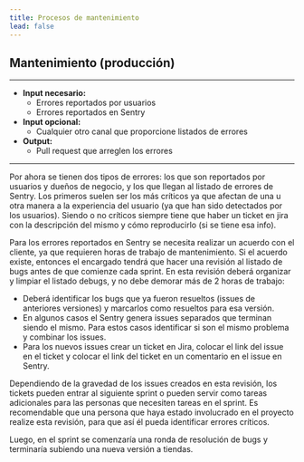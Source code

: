 ```yaml
---
title: Procesos de mantenimiento
lead: false
---
```


## Mantenimiento (producción)

---

- **Input necesario:**
    - Errores reportados por usuarios
    - Errores reportados en Sentry
- **Input opcional:**
    - Cualquier otro canal que proporcione listados de errores
- **Output:**
    - Pull request que arreglen los errores

---

Por ahora se tienen dos tipos de errores: los que son reportados por usuarios y dueños de negocio, y los que llegan al listado de errores de Sentry.
Los primeros suelen ser los más críticos ya que afectan de una u otra manera a la experiencia del usuario (ya que han sido detectados por los usuarios). Siendo o no críticos siempre tiene que haber un ticket en jira con la descripción del mismo y cómo reproducirlo (si se tiene esa info). 

Para los errores reportados en Sentry se necesita realizar un acuerdo con el cliente, ya que requieren horas de trabajo de mantenimiento. Si el acuerdo existe, entonces el encargado tendrá que hacer una revisión al listado de bugs antes de que comienze cada sprint. En esta revisión deberá organizar y limpiar el listado debugs, y no debe demorar más de 2 horas de trabajo:

- Deberá identificar los bugs que ya fueron resueltos (issues de anteriores versiones)  y marcarlos como resueltos para esa versión.
- En algunos casos el Sentry genera issues separados que terminan siendo el mismo. Para estos casos identificar si son el mismo problema y combinar los issues.
- Para los nuevos issues crear un ticket en Jira, colocar el link del issue en el ticket y colocar el link del ticket en un comentario en el issue en Sentry.

Dependiendo de la gravedad de los issues creados en esta revisión, los tickets pueden entrar al siguiente sprint o pueden servir como tareas adicionales para las personas que necesiten tareas en el sprint. Es recomendable que una persona que haya estado involucrado en el proyecto realize esta revisión, para que así él pueda identificar errores críticos.

Luego, en el sprint se comenzaría una ronda de resolución de bugs y terminaría subiendo una nueva versión a tiendas.

